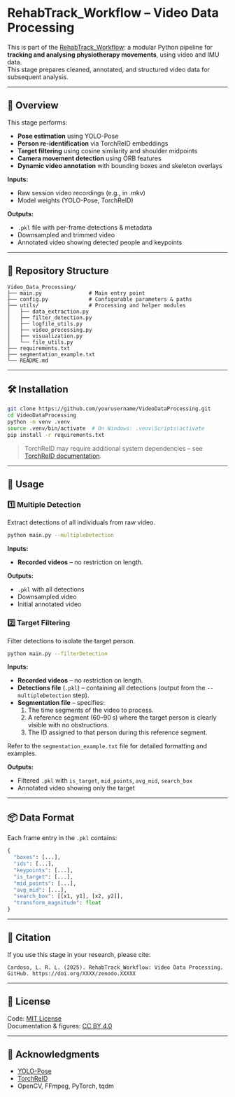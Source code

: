 # RehabTrack_Workflow – Video Data Processing

This is part of the [RehabTrack_Workflow](https://github.com/lrlcardoso/RehabTrack_Workflow): a modular Python pipeline for **tracking and analysing physiotherapy movements**, using video and IMU data.  
This stage prepares cleaned, annotated, and structured video data for subsequent analysis.

---

## 📌 Overview

This stage performs:
- **Pose estimation** using YOLO-Pose
- **Person re-identification** via TorchReID embeddings
- **Target filtering** using cosine similarity and shoulder midpoints
- **Camera movement detection** using ORB features
- **Dynamic video annotation** with bounding boxes and skeleton overlays

**Inputs:**
- Raw session video recordings (e.g., in .mkv)
- Model weights (YOLO-Pose, TorchReID)

**Outputs:**
- `.pkl` file with per-frame detections & metadata
- Downsampled and trimmed video
- Annotated video showing detected people and keypoints

---

## 📂 Repository Structure

```
Video_Data_Processing/
├── main.py               # Main entry point
├── config.py             # Configurable parameters & paths
├── utils/                # Processing and helper modules
│   ├── data_extraction.py
│   ├── filter_detection.py
│   ├── logfile_utils.py
│   ├── video_processing.py
│   ├── visualization.py
│   └── file_utils.py
├── requirements.txt
├── segmentation_example.txt
└── README.md
```

---

## 🛠 Installation

```bash
git clone https://github.com/yourusername/VideoDataProcessing.git
cd VideoDataProcessing
python -m venv .venv
source .venv/bin/activate  # On Windows: .venv\Scripts\activate
pip install -r requirements.txt
```

> TorchReID may require additional system dependencies – see [TorchReID documentation](https://github.com/KaiyangZhou/deep-person-reid).

---

## 🚀 Usage

### 1️⃣ Multiple Detection
Extract detections of all individuals from raw video.  
```bash
python main.py --multipleDetection
```
**Inputs:**  
- **Recorded videos** – no restriction on length.  

**Outputs:**
- `.pkl` with all detections
- Downsampled video
- Initial annotated video

### 2️⃣ Target Filtering
Filter detections to isolate the target person.
```bash
python main.py --filterDetection
```
**Inputs:**  
- **Recorded videos** – no restriction on length.  
- **Detections file** (`.pkl`) – containing all detections (output from the `--multipleDetection` step).  
- **Segmentation file** – specifies:  
  1. The time segments of the video to process.  
  2. A reference segment (60–90 s) where the target person is clearly visible with no obstructions.  
  3. The ID assigned to that person during this reference segment.  

Refer to the `segmentation_example.txt` file for detailed formatting and examples.  

**Outputs:**
- Filtered `.pkl` with `is_target`, `mid_points`, `avg_mid`, `search_box`
- Annotated video showing only the target

---

## 📦 Data Format

Each frame entry in the `.pkl` contains:
```python
{
  "boxes": [...],
  "ids": [...],
  "keypoints": [...],
  "is_target": [...],
  "mid_points": [...],
  "avg_mid": [...],
  "search_box": [[x1, y1], [x2, y2]],
  "transform_magnitude": float
}
```

---

## 📖 Citation

If you use this stage in your research, please cite:
```
Cardoso, L. R. L. (2025). RehabTrack_Workflow: Video Data Processing. 
GitHub. https://doi.org/XXXX/zenodo.XXXXX
```

---

## 📝 License

Code: [MIT License](LICENSE)  
Documentation & figures: [CC BY 4.0](LICENSE-docs)

---

## 🤝 Acknowledgments

- [YOLO-Pose](https://github.com/itsyb/YOLOv7-Pose)  
- [TorchReID](https://github.com/KaiyangZhou/deep-person-reid)  
- OpenCV, FFmpeg, PyTorch, tqdm
